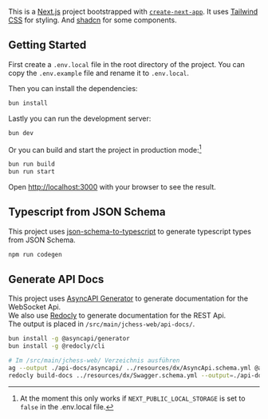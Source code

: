 This is a [Next.js](https://nextjs.org/) project bootstrapped with [`create-next-app`](https://github.com/vercel/next.js/tree/canary/packages/create-next-app).
It uses [Tailwind CSS](https://tailwindcss.com/) for styling.
And [shadcn](https://ui.shadcn.com/) for some components.

## Getting Started

First create a `.env.local` file in the root directory of the project.
You can copy the `.env.example` file and rename it to `.env.local`.

Then you can install the dependencies:

```bash
bun install
```

Lastly you can run the development server:

```bash
bun dev
```

Or you can build and start the project in production mode:[^1]

[^1]: At the moment this only works if `NEXT_PUBLIC_LOCAL_STORAGE` is set to `false` in the .env.local file.

```bash
bun run build
bun run start
```

Open [http://localhost:3000](http://localhost:3000) with your browser to see the result.

## Typescript from JSON Schema

This project uses [json-schema-to-typescript](https://github.com/bcherny/json-schema-to-typescript) to generate typescript types from JSON Schema.

```bash
npm run codegen
```

## Generate API Docs

This project uses [AsyncAPI Generator](https://github.com/asyncapi/generator) to generate documentation for the WebSocket Api.  
We also use [Redocly](https://www.npmjs.com/package/@redocly/cli) to generate documentation for the REST Api.  
The output is placed in `/src/main/jchess-web/api-docs/`.

```bash
bun install -g @asyncapi/generator
bun install -g @redocly/cli

# Im /src/main/jchess-web/ Verzeichnis ausführen
ag --output ./api-docs/asyncapi/ ../resources/dx/AsyncApi.schema.yml @asyncapi/html-template
redocly build-docs ../resources/dx/Swagger.schema.yml --output=./api-docs/swagger.html
```

